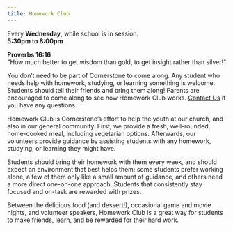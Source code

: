 ```yaml
---
title: Homework Club
---
```

Every **Wednesday**, while school is in session.\
**5:30pm to 8:00pm** 

**Proverbs 16:16** \
"How much better to get wisdom than gold, to get insight rather than silver!"

You don’t need to be part of Cornerstone to come along. Any student who needs help with homework, studying, or learning something is welcome. Students should tell their friends and bring them along! Parents are encouraged to come along to see how Homework Club works. [Contact Us](index.html) if you have any questions.

Homework Club is Cornerstone’s effort to help the youth at our church, and also in our general community. First, we provide a fresh, well-rounded, home-cooked meal, including vegetarian options. Afterwards, our volunteers provide guidance by assisting students with any homework, studying, or learning they might have.

Students should bring their homework with them every week, and should expect an environment that best helps them; some students prefer working alone, a few of them only like a small amount of guidance, and others need a more direct one-on-one approach. Students that consistently stay focused and on-task are rewarded with prizes.

Between the delicious food (and dessert!), occasional game and movie nights, and volunteer speakers, Homework Club is a great way for students to make friends, learn, and be rewarded for their hard work.
